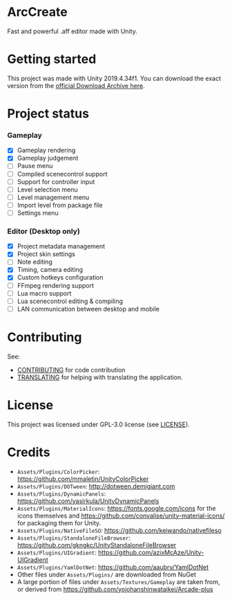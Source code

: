 # ArcCreate

Fast and powerful .aff editor made with Unity.

# Getting started

This project was made with Unity 2019.4.34f1. You can download the exact version from the [official Download Archive here](https://unity.com/releases/editor/archive).
# Project status

### Gameplay
- [x] Gameplay rendering
- [x] Gameplay judgement
- [ ] Pause menu
- [ ] Compiled scenecontrol support
- [ ] Support for controller input
- [ ] Level selection menu
- [ ] Level management menu
- [ ] Import level from package file
- [ ] Settings menu

### Editor (Desktop only)
- [x] Project metadata management
- [x] Project skin settings
- [ ] Note editing
- [x] Timing, camera editing
- [x] Custom hotkeys configuration
- [ ] FFmpeg rendering support
- [ ] Lua macro support
- [ ] Lua scenecontrol editing & compiling
- [ ] LAN communication between desktop and mobile

# Contributing

See:
- [CONTRIBUTING](CONTRIBUTING.md) for code contribution
- [TRANSLATING](TRANSLATING.md) for helping with translating the application.

# License

This project was licensed under GPL-3.0 license (see [LICENSE](LICENSE.md)).

# Credits

- `Assets/Plugins/ColorPicker`: https://github.com/mmaletin/UnityColorPicker
- `Assets/Plugins/DOTween`: http://dotween.demigiant.com
- `Assets/Plugins/DynamicPanels`: https://github.com/yasirkula/UnityDynamicPanels
- `Assets/Plugins/MaterialIcons`: https://fonts.google.com/icons for the icons themselves and https://github.com/convalise/unity-material-icons/ for packaging them for Unity.
- `Assets/Plugins/NativeFileSO`: https://github.com/keiwando/nativefileso
- `Assets/Plugins/StandaloneFileBrowser`: https://github.com/gkngkc/UnityStandaloneFileBrowser
- `Assets/Plugins/UIGradient`: https://github.com/azixMcAze/Unity-UIGradient
- `Assets/Plugins/YamlDotNet`: https://github.com/aaubry/YamlDotNet
- Other files under `Assets/Plugins/` are downloaded from NuGet
- A large portion of files under `Assets/Textures/Gameplay` are taken from, or derived from https://github.com/yojohanshinwataikei/Arcade-plus